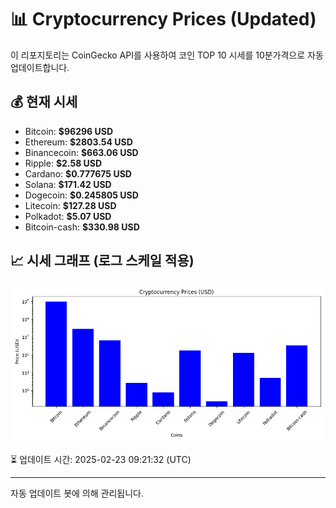 
# 📊 Cryptocurrency Prices (Updated)

이 리포지토리는 CoinGecko API를 사용하여 코인 TOP 10 시세를 10분가격으로 자동 업데이트합니다.

## 💰 현재 시세
- Bitcoin: **$96296 USD**
- Ethereum: **$2803.54 USD**
- Binancecoin: **$663.06 USD**
- Ripple: **$2.58 USD**
- Cardano: **$0.777675 USD**
- Solana: **$171.42 USD**
- Dogecoin: **$0.245805 USD**
- Litecoin: **$127.28 USD**
- Polkadot: **$5.07 USD**
- Bitcoin-cash: **$330.98 USD**

## 📈 시세 그래프 (로그 스케일 적용)
![Crypto Prices](crypto_prices.png)

⏳ 업데이트 시간: 2025-02-23 09:21:32 (UTC)

---
자동 업데이트 봇에 의해 관리됩니다.
